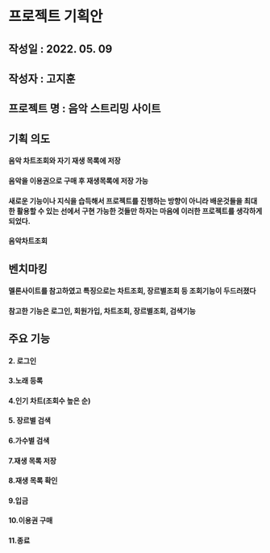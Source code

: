 # 프로젝트 기획안
## 작성일 : 2022. 05. 09
## 작성자 : 고지훈
## 프로젝트 명 : 음악 스트리밍 사이트
## 기획 의도 
#### 음악 차트조회와 자기 재생 목록에 저장
#### 음악을 이용권으로 구매 후 재생목록에 저장 가능
#### 새로운 기능이나 지식을 습득해서 프로젝트를 진행하는 방향이 아니라 배운것들을 최대한 활용할 수 있는 선에서 구현 가능한 것들만 하자는 마음에 이러한 프로젝트를 생각하게 되었다.
#### 음악차트조회
## 벤치마킹 
#### 멜론사이트를 참고하였고 특징으로는 차트조회, 장르별조회 등 조회기능이 두드러졌다
#### 참고한 기능은 로그인, 회원가입, 차트조회, 장르별조회, 검색기능
## 주요 기능 
#### 2. 로그인
#### 3.노래 등록
#### 4.인기 차트(조회수 높은 순)
#### 5. 장르별 검색
#### 6.가수별 검색
#### 7.재생 목록 저장
#### 8.재생 목록 확인
#### 9.입금
#### 10.이용권 구매
#### 11.종료

